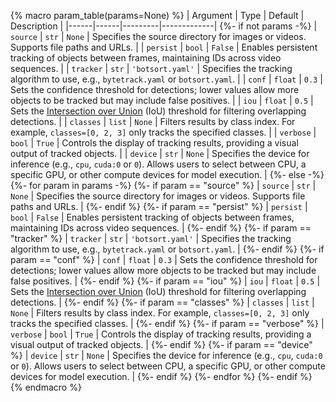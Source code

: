 {% macro param_table(params=None) %}
| Argument | Type | Default | Description |
|------|------|---------|-------------|
{%- if not params -%}
| `source` | `str` | `None` | Specifies the source directory for images or videos. Supports file paths and URLs. |
| `persist` | `bool` | `False` | Enables persistent tracking of objects between frames, maintaining IDs across video sequences. |
| `tracker` | `str` | `'botsort.yaml'` | Specifies the tracking algorithm to use, e.g., `bytetrack.yaml` or `botsort.yaml`. |
| `conf` | `float` | `0.3` | Sets the confidence threshold for detections; lower values allow more objects to be tracked but may include false positives. |
| `iou` | `float` | `0.5` | Sets the [Intersection over Union](https://www.ultralytics.com/glossary/intersection-over-union-iou) (IoU) threshold for filtering overlapping detections. |
| `classes` | `list` | `None` | Filters results by class index. For example, `classes=[0, 2, 3]` only tracks the specified classes. |
| `verbose` | `bool` | `True` | Controls the display of tracking results, providing a visual output of tracked objects. |
| `device` | `str` | `None` | Specifies the device for inference (e.g., `cpu`, `cuda:0` or `0`). Allows users to select between CPU, a specific GPU, or other compute devices for model execution. |
{%- else -%}
{%- for param in params -%}
{%- if param == "source" %}
| `source` | `str` | `None` | Specifies the source directory for images or videos. Supports file paths and URLs. |
{%- endif %}
{%- if param == "persist" %}
| `persist` | `bool` | `False` | Enables persistent tracking of objects between frames, maintaining IDs across video sequences. |
{%- endif %}
{%- if param == "tracker" %}
| `tracker` | `str` | `'botsort.yaml'` | Specifies the tracking algorithm to use, e.g., `bytetrack.yaml` or `botsort.yaml`. |
{%- endif %}
{%- if param == "conf" %}
| `conf` | `float` | `0.3` | Sets the confidence threshold for detections; lower values allow more objects to be tracked but may include false positives. |
{%- endif %}
{%- if param == "iou" %}
| `iou` | `float` | `0.5` | Sets the [Intersection over Union](https://www.ultralytics.com/glossary/intersection-over-union-iou) (IoU) threshold for filtering overlapping detections. |
{%- endif %}
{%- if param == "classes" %}
| `classes` | `list` | `None` | Filters results by class index. For example, `classes=[0, 2, 3]` only tracks the specified classes. |
{%- endif %}
{%- if param == "verbose" %}
| `verbose` | `bool` | `True` | Controls the display of tracking results, providing a visual output of tracked objects. |
{%- endif %}
{%- if param == "device" %}
| `device` | `str` | `None` | Specifies the device for inference (e.g., `cpu`, `cuda:0` or `0`). Allows users to select between CPU, a specific GPU, or other compute devices for model execution. |
{%- endif %}
{%- endfor %}
{%- endif %}
{% endmacro %}
